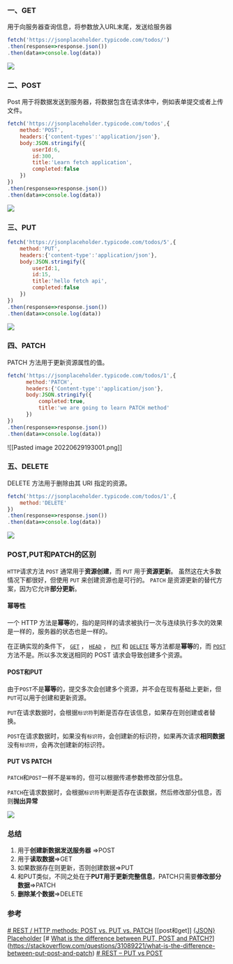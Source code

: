 ### 一、GET
用于向服务器查询信息，将参数放入URL末尾，发送给服务器
```js
fetch('https://jsonplaceholder.typicode.com/todos/')
.then(response=>response.json())
.then(data=>console.log(data))
```
![](https://s2.loli.net/2022/06/29/wVhl7xf8COSaJuZ.png)


### 二、POST
Post 用于将数据发送到服务器，将数据包含在请求体中，例如表单提交或者上传文件。
```js
fetch('https://jsonplaceholder.typicode.com/todos',{
    method:'POST',
    headers:{'content-types':'application/json'},
    body:JSON.stringify({
        userId:6,
        id:300,
        title:'Learn fetch application',
        completed:false
    })
})
.then(response=>response.json())
.then(data=>console.log(data))
```

![](https://cdn.jsdelivr.net/gh/Sumuyzzz/pictures/img/202207022345645.png)

### 三、PUT
```js
fetch('https://jsonplaceholder.typicode.com/todos/5',{
    method:'PUT',
    headers:{'content-type':'application/json'},
    body:JSON.stringify({
        userId:1,
        id:15,
        title:'hello fetch api',
        completed:false
    })
})
.then(response=>response.json())
.then(data=>console.log(data))
```

![](https://s2.loli.net/2022/06/29/Qk3vLYiFOPUmnxz.png)


### 四、PATCH
PATCH 方法用于更新资源属性的值。
```js
fetch('https://jsonplaceholder.typicode.com/todos/1',{
      method:'PATCH',
      headers:{'Content-type':'application/json'},
      body:JSON.stringify({
          completed:true,
          title:'we are going to learn PATCH method'
      })
})
.then(response=>response.json())
.then(data=>console.log(data))


```

![[Pasted image 20220629193001.png]]


### 五、DELETE
DELETE 方法用于删除由其 URI 指定的资源。


```js
fetch('https://jsonplaceholder.typicode.com/todos/1',{
    method:'DELETE'
})
.then(response=>response.json())
.then(data=>console.log(data))

```
![](https://cdn.jsdelivr.net/gh/Sumuyzzz/pictures/img/202207011846004.png)




### POST,PUT和PATCH的区别

`HTTP`请求方法 `POST` 通常用于**资源创建**，而 `PUT` 用于**资源更新**。
虽然这在大多数情况下都很好，但使用 `PUT` 来创建资源也是可行的。
`PATCH` 是资源更新的替代方案，因为它允许**部分更新**。

#### 幂等性
一个 HTTP 方法是**幂等**的，指的是同样的请求被执行一次与连续执行多次的效果是一样的，服务器的状态也是一样的。


在正确实现的条件下， [`GET`](https://developer.mozilla.org/zh-CN/docs/Web/HTTP/Methods/GET) ， [`HEAD`](https://developer.mozilla.org/zh-CN/docs/Web/HTTP/Methods/HEAD) ， [`PUT`](https://developer.mozilla.org/zh-CN/docs/Web/HTTP/Methods/PUT) 和 [`DELETE`](https://developer.mozilla.org/zh-CN/docs/Web/HTTP/Methods/DELETE) 等方法都是**幂等**的，而 [`POST`](https://developer.mozilla.org/zh-CN/docs/Web/HTTP/Methods/POST) 方法不是。所以多次发送相同的 POST 请求会导致创建多个资源。

#### POST和PUT

由于`POST`不是**幂等**的，提交多次会创建多个资源，并不会在现有基础上更新，但`PUT`可以用于创建和更新资源。

`PUT`在请求数据时，会根据`标识符`判断是否存在该信息，如果存在则创建或者替换。

`POST`在请求数据时，如果没有`标识符`，会创建新的标识符，如果再次请求**相同数据**没有`标识符`，会再次创建新的标识符。


#### PUT VS PATCH
`PATCH`和`POST`一样不是`幂等`的，但可以根据传递参数修改部分信息。

`PATCH`在请求数据时，会根据`标识符`判断是否存在该数据，然后修改部分信息，否则**抛出异常**






![](https://cdn.jsdelivr.net/gh/Sumuyzzz/pictures/img/202207030212297.png)



### 总结
1.  用于**创建新数据发送服务器** =>POST
2.  用于**读取数据**=>GET
3.  如果数据存在则更新，否则创建数据=>PUT
4.  和PUT类似，不同之处在于**PUT用于更新完整信息**，PATCH只需要**修改部分数据**=>PATCH
5.  **删除某个数据**=>DELETE



### 参考
[# REST / HTTP methods: POST vs. PUT vs. PATCH](https://www.mscharhag.com/api-design/http-post-put-patch)
[[post和get]]
[{JSON} Placeholder](https://jsonplaceholder.typicode.com/)
[# [What is the difference between PUT, POST and PATCH?](https://stackoverflow.com/questions/31089221/what-is-the-difference-between-put-post-and-patch)](https://stackoverflow.com/questions/31089221/what-is-the-difference-between-put-post-and-patch)
[# REST – PUT vs POST](https://restfulapi.net/rest-put-vs-post/)
[](https://developer.mozilla.org/zh-CN/docs/Glossary/Idempotent)
